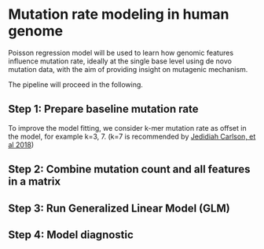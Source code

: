 # Mutation rate modeling in human genome 

Poisson regression model will be used to learn how genomic features influence mutation rate, ideally at the single base level using de novo mutation data, with the aim of providing insight on mutagenic mechanism. 

The pipeline will proceed in the following. 

## Step 1: Prepare baseline mutation rate 

To improve the model fitting, we consider k-mer mutation rate as offset in the model, for example k=3, 7. (k=7 is recommended by [Jedidiah Carlson, et al 2018])

[Jedidiah Carlson, et al 2018]:https://www.nature.com/articles/s41467-018-05936-5

## Step 2: Combine mutation count and all features in a matrix 

## Step 3: Run Generalized Linear Model (GLM)

## Step 4: Model diagnostic 

